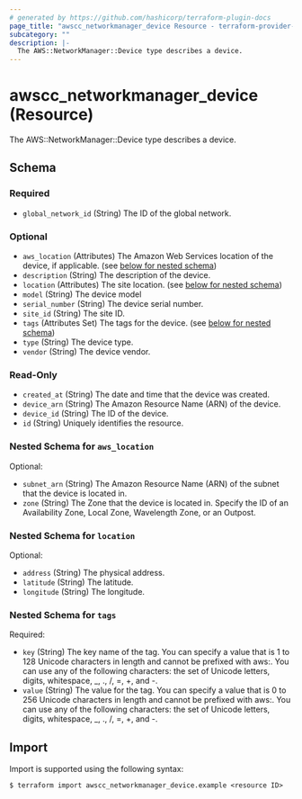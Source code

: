 ```yaml
---
# generated by https://github.com/hashicorp/terraform-plugin-docs
page_title: "awscc_networkmanager_device Resource - terraform-provider-awscc"
subcategory: ""
description: |-
  The AWS::NetworkManager::Device type describes a device.
---
```


# awscc_networkmanager_device (Resource)

The AWS::NetworkManager::Device type describes a device.



<!-- schema generated by tfplugindocs -->
## Schema

### Required

- `global_network_id` (String) The ID of the global network.

### Optional

- `aws_location` (Attributes) The Amazon Web Services location of the device, if applicable. (see [below for nested schema](#nestedatt--aws_location))
- `description` (String) The description of the device.
- `location` (Attributes) The site location. (see [below for nested schema](#nestedatt--location))
- `model` (String) The device model
- `serial_number` (String) The device serial number.
- `site_id` (String) The site ID.
- `tags` (Attributes Set) The tags for the device. (see [below for nested schema](#nestedatt--tags))
- `type` (String) The device type.
- `vendor` (String) The device vendor.

### Read-Only

- `created_at` (String) The date and time that the device was created.
- `device_arn` (String) The Amazon Resource Name (ARN) of the device.
- `device_id` (String) The ID of the device.
- `id` (String) Uniquely identifies the resource.

<a id="nestedatt--aws_location"></a>
### Nested Schema for `aws_location`

Optional:

- `subnet_arn` (String) The Amazon Resource Name (ARN) of the subnet that the device is located in.
- `zone` (String) The Zone that the device is located in. Specify the ID of an Availability Zone, Local Zone, Wavelength Zone, or an Outpost.


<a id="nestedatt--location"></a>
### Nested Schema for `location`

Optional:

- `address` (String) The physical address.
- `latitude` (String) The latitude.
- `longitude` (String) The longitude.


<a id="nestedatt--tags"></a>
### Nested Schema for `tags`

Required:

- `key` (String) The key name of the tag. You can specify a value that is 1 to 128 Unicode characters in length and cannot be prefixed with aws:. You can use any of the following characters: the set of Unicode letters, digits, whitespace, _, ., /, =, +, and -.
- `value` (String) The value for the tag. You can specify a value that is 0 to 256 Unicode characters in length and cannot be prefixed with aws:. You can use any of the following characters: the set of Unicode letters, digits, whitespace, _, ., /, =, +, and -.

## Import

Import is supported using the following syntax:

```shell
$ terraform import awscc_networkmanager_device.example <resource ID>
```
